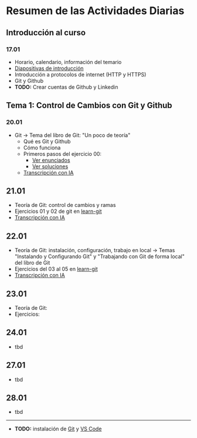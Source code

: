 # Resumen de las Actividades Diarias

## Introducción al curso

### 17.01

- Horario, calendario, información del temario
- [Diapositivas de introducción](./diapositivas/00.introduccion-al-curso/index.html)
- Introducción a protocolos de internet (HTTP y HTTPS)
- Git y Github
- **TODO:** Crear cuentas de Github y Linkedin

## Tema 1: Control de Cambios con Git y Github

### 20.01

- Git -> Tema del libro de Git: "Un poco de teoría"
  - Qué es Git y Github
  - Cómo funciona
  - Primeros pasos del ejercicio 00: 
    - [Ver enunciados](https://github.com/cesarlpb/learn-git/tree/ifcd65/ejercicios) 
    - [Ver soluciones](https://github.com/cesarlpb/learn-git/tree/ifcd65/soluciones)
  - [Transcripción con IA](./transcripciones/20.01.md)

## 21.01

- Teoría de Git: control de cambios y ramas
- Ejercicios 01 y 02 de git en [learn-git](https://github.com/cesarlpb/learn-git)
- [Transcripción con IA](./transcripciones/21.01.md)

## 22.01

- Teoría de Git: instalación, configuración, trabajo en local 
  -> Temas "Instalando y Configurando Git" y "Trabajando con Git de forma local" del libro de Git
- Ejercicios del 03 al 05 en [learn-git](https://github.com/cesarlpb/learn-git)
- [Transcripción con IA](./transcripciones/22.01.md)

## 23.01

- Teoría de Git:
- Ejercicios: 

## 24.01

- tbd

## 27.01

- tbd

## 28.01

- tbd

---

- **TODO:** instalación de [Git](https://git-scm.com/downloads) y [VS Code](https://code.visualstudio.com/)
